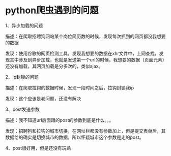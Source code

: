 # python爬虫遇到的问题

1、异步加载的问题

描述：在爬取招聘狗网站某个岗位简历数的时候，发现每次抓到的网页都没我想要的数据

发现：使用谷歌的网页检测工具，发现我想要的数据在xhr文件中，上网查找，发现其中涉及到异步加载，也就是发送第一个url的时候，我想要的数据（页面元素）还没有加载，其网页加载是分多次的，类似ajax。


2、ip封锁的问题

描述：在爬取拉钩的数据时候，发现一段时间之后，拉钩封锁我ip

发现：这个应该是老问题，还没有解决

3、post发送参数

描述：我不知道url后面跟的post的参数到底是什么。。。

发现：招聘狗和拉钩的城市切换，在网址栏都没有参数加上，但是提交表单后，其数据给的确实是切换城市的数据，所以怀疑城市这个参数是走的post。


4、post很好用，但是还没有玩熟